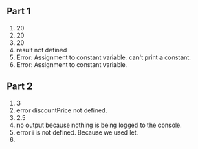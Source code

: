 ## Part 1 

1. 20
2. 20
3. 20
4. result not defined 
5. Error: Assignment to constant variable. can't print a constant.
6. Error: Assignment to constant variable.

## Part 2

1. 3
2. error discountPrice not defined.
3. 2.5
4. no output because nothing is being logged to the console.
5. error i is not defined. Because we used let.
6.